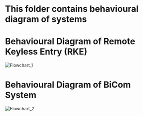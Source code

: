 # **This folder contains behavioural diagram of systems**

# **Behavioural Diagram of Remote Keyless Entry (RKE)**
![Flowchart_1](https://user-images.githubusercontent.com/42490038/157916346-41affdd0-1fe8-4da4-87c4-ceaf0da24041.png)



# **Behavioural Diagram of BiCom System**
![Flowchart_2](https://user-images.githubusercontent.com/42490038/157916488-e801fed1-133a-450c-93e1-f424a104da01.png)


